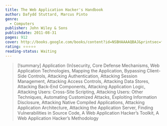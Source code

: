 ```yaml
---
title: The Web Application Hacker's Handbook
author: Dafydd Stuttard, Marcus Pinto
genre:
  - Computers
publisher: John Wiley & Sons
publishdate: 2011-08-31
pages: 912
cover: http://books.google.com/books/content?id=NSBHAAAAQBAJ&printsec=frontcover&img=1&zoom=1&edge=curl&source=gbs_api
rating: ⭐⭐⭐⭐⭐
reading-status: Waiting
---
```

>[!summary]
>Application (In)security, Core Defense Mechanisms, Web Application Technologies, Mapping the Application, Bypassing Client-Side Controls, Attacking Authentication, Attacking Session Management, Attacking Access Controls, Attacking Data Stores, Attacking Back-End Components, Attacking Application Logic, Attacking Users: Cross-Site Scripting, Attacking Users: Other Techniques, Automating Customized Attacks, Exploiting Information Disclosure, Attacking Native Compiled Applications, Attacking Application Architecture, Attacking the Application Server, Finding Vulnerabilities in Source Code, A Web Application Hacker’s Toolkit, A Web Application Hacker’s Methodology